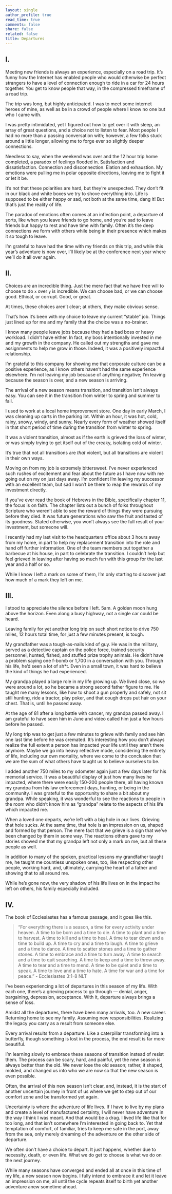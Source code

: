 ```yaml
---
layout: single
author_profile: true
read_time: true
comments: false
share: false
related: false
title: Departures
---
```


## I.

Meeting new friends is always an experience, especially on a road trip. It’s funny how the Internet has enabled people who would otherwise be perfect strangers to have a level of connection enough to ride in a car for 24 hours together. You get to know people that way, in the compressed timeframe of a road trip. 

The trip was long, but highly anticipated. I was to meet some internet heroes of mine, as well as be in a crowd of people where I know no one but who I came with. 

I was pretty intimidated, yet I figured out how to get over it with sleep, an array of great questions, and a choice not to listen to fear. Most people I had no more than a passing conversation with; however, a few folks stuck around a little longer, allowing me to forge ever so slightly deeper connections. 

Needless to say, when the weekend was over and the 12 hour trip home completed, a paradox of feelings flooded in. Satisfaction and dissatisfaction. Connection and disconnection. Elation and exhaustion. My emotions were pulling me in polar opposite directions, leaving me to fight it or let it be.

It’s not that these polarities are hard, but they’re unexpected. They don’t fit in our black and white boxes we try to shove everything into. Life is supposed to be either happy or sad, not both at the same time, dang it! But that’s just the reality of life.

The paradox of emotions often comes at an inflection point, a departure of sorts, like when you leave friends to go home, and you’re sad to leave friends but happy to rest and have time with family. Often it’s the deep connections we form with others while being in their presence which makes it so tough to leave.

I’m grateful to have had the time with my friends on this trip, and while this year’s adventure is now over, I’ll likely be at the conference next year where we’ll do it all over again.

## II.

Choices are an incredible thing. Just the mere fact that we have free will to choose to do `x` over `y` is incredible. We can choose bad, or we can choose good. Ethical, or corrupt. Good, or great. 

At times, these choices aren’t clear; at others, they make obvious sense.

That’s how it’s been with my choice to leave my current “stable” job. Things just lined up for me and my family that the choice was a no-brainer. 

I know many people leave jobs because they had a bad boss or heavy workload. I didn’t have either. In fact, my boss intentionally invested in me and my growth in the company. He called out my strengths and gave me assignments to help me grow in those. Indeed, it was a positively impactful relationship. 

I’m grateful to this company for showing me that corporate culture can be a positive experience, as I know others haven’t had the same experience elsewhere. I’m not leaving my job because of anything negative; I’m leaving because the season is over, and a new season is arriving. 

The arrival of a new season means transition, and transition isn’t always easy. You can see it in the transition from winter to spring and summer to fall. 

I used to work at a local home improvement store. One day in early March, I was cleaning up carts in the parking lot. Within an hour, it was hot, cold, rainy, snowy, windy, and sunny. Nearly every form of weather showed itself in that short period of time during the transition from winter to spring. 

It was a violent transition, almost as if the earth is grieved the loss of winter, or was simply trying to get itself out of the creaky, isolating cold of winter. 

It’s true that not all transitions are _that_ violent, but all transitions are violent in their own ways.

Moving on from my job is extremely bittersweet. I’ve never experienced such rushes of excitement and fear about the future as I have now with me going out on my on just days away. I’m confident I’m leaving my successor with an excellent team, but sad I won’t be there to reap the rewards of my investment directly.

If you’ve ever read the book of Hebrews in the Bible, specifically chapter 11, the focus is on faith. The chapter lists out a bunch of folks throughout Scripture who weren’t able to see the reward of things they were pursuing before they died. It was future generations who saw the fruit and tasted of its goodness. Stated otherwise, you won’t always see the full result of your investment, but someone will.

I recently had my last visit to the headquarters office about 3 hours away from my home, in part to help my replacement transition into the role and hand off further information. One of the team members put together a barbecue at his house, in part to celebrate the transition. I couldn’t help but feel grieved in leaving after having so much fun with this group for the last year and a half or so. 

While I know I left a mark on some of them, I’m only starting to discover just how much of a mark they left on me.

## III.

I stood to appreciate the silence before I left. 5am. A golden moon hung above the horizon. Even along a busy highway, not a single car could be heard. 

Leaving family for yet another long trip on such short notice to drive 750 miles, 12 hours total time, for just a few minutes present, is tough.

My grandfather was a tough-as-nails kind of guy. He was in the military, served as a detective captain on the police force, trained security personnel, hunted, fished, and stuffed prize trophy animals. He didn’t have a problem saying one f-bomb or 1,700 in a conversation with you.  Through his life, he’d seen a lot of sh\*t. Even in a small town, it was hard to believe the kind of things he had experienced. 

My grandpa played a large role in my life growing up. We lived close, so we were around a lot, so he became a strong second father figure to me. He taught me many lessons, like how to shoot a gun properly and safely, not sit still hunting, ride a tractor, play poker, and that cough drops put hair on your chest. 
That is, until he passed away. 

At the age of 81 after a long battle with cancer, my grandpa passed away. I am grateful to have seen him in June and video called him just a few hours before he passed. 

My long trip was to get just a few minutes to grieve with family and see him one last time before he was cremated. It’s interesting how you don’t always realize the full extent a person has impacted your life until they aren’t there anymore. Maybe we go into heavy reflective mode, considering the entirety of life, including our own mortality, where we come to the conclusion that we are the sum of what others have taught us to believe ourselves to be. 

I added another 750 miles to my odometer again just a few days later for his memorial service. It was a beautiful display of just how many lives he impacted, where there were easily 150-200 people there, all having known my grandpa from his law enforcement days, hunting, or being in the community. I was grateful to the opportunity to share a bit about my grandpa. While speaking, it was wonderful to see the reactions to people in the room who didn’t know him as “grandpa” relate to the aspects of his life which impacted me. 

When a loved one departs, we’re left with a big hole in our lives. Grieving that hole sucks. At the same time, that hole is an impression on us, shaped and formed by that person. The mere fact that we grieve is a sign that we’ve been changed by them in some way. The reactions others gave to my stories showed me that my grandpa left not only a mark on me, but all these people as well.

In addition to many of the spoken, practical lessons my grandfather taught me, he taught me countless unspoken ones, too, like respecting other people, working hard, and, ultimately, carrying the heart of a father and showing that to all around me.

While he’s gone now, the very shadow of his life lives on in the impact he left on others, his family especially included.

## IV.

The book of Ecclesiastes has a famous passage, and it goes like this. 

> “For everything there is a season, a time for every activity under heaven. A time to be born and a time to die. A time to plant and a time to harvest. A time to kill and a time to heal. A time to tear down and a time to build up. A time to cry and a time to laugh. A time to grieve and a time to dance. A time to scatter stones and a time to gather stones. A time to embrace and a time to turn away. A time to search and a time to quit searching. A time to keep and a time to throw away. A time to tear and a time to mend. A time to be quiet and a time to speak. A time to love and a time to hate. A time for war and a time for peace.”
‭‭- Ecclesiastes‬ ‭3:1-8‬ ‭NLT‬‬

I’ve been experiencing a lot of departures in this season of my life. With each one, there’s a grieving process to go through — denial, anger, bargaining, depression, acceptance. With it, departure always brings a sense of loss.

Amidst all the departures, there have been many arrivals, too. A new career. Returning home to see my family. Assuming new responsibilities. Realizing the legacy you carry as a result from someone else. 

Every arrival results from a departure. Like a caterpillar transforming into a butterfly, though something is lost in the process, the end result is far more beautiful. 

I’m learning slowly to embrace these seasons of transition instead of resist them. The process can be scary, hard, and painful, yet the new season is always better than the old. We never lose the old season; rather, it shaped, molded, and changed us into who we are now so that the new season is even possible.

Often, the arrival of this new season isn’t clear, and, instead, it is the start of another uncertain journey in front of us where we get to step out of our comfort zone and be transformed yet again. 

Uncertainty is where the adventure of life lives. If I have to live by my plans and create a level of manufactured certainty, I will never have adventure in the way I think I was meant. And that would be a drag. I lived life like that for too long, and that isn’t somewhere I’m interested in going back to. Yet that temptation of comfort, of familiar, tries to keep me safe in the port, away from the sea, only merely dreaming of the adventure on the other side of departure. 

We often don’t have a choice to depart. It just happens, whether due to necessity, death, or even life. What we do get to choose is what we do on the next journey.

While many seasons have converged and ended all at once in this time of my life, a new season now begins. I fully intend to embrace it and let it leave an impression on me, all until the cycle repeats itself to birth yet another adventure anew sometime ahead.
